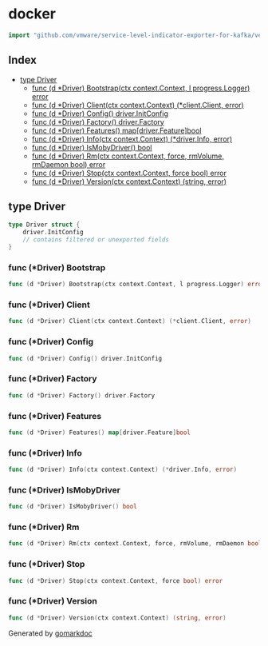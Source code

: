 <!-- Code generated by gomarkdoc. DO NOT EDIT -->

# docker

```go
import "github.com/vmware/service-level-indicator-exporter-for-kafka/vendor/github.com/docker/buildx/driver/docker"
```

## Index

- [type Driver](<#type-driver>)
  - [func (d *Driver) Bootstrap(ctx context.Context, l progress.Logger) error](<#func-driver-bootstrap>)
  - [func (d *Driver) Client(ctx context.Context) (*client.Client, error)](<#func-driver-client>)
  - [func (d *Driver) Config() driver.InitConfig](<#func-driver-config>)
  - [func (d *Driver) Factory() driver.Factory](<#func-driver-factory>)
  - [func (d *Driver) Features() map[driver.Feature]bool](<#func-driver-features>)
  - [func (d *Driver) Info(ctx context.Context) (*driver.Info, error)](<#func-driver-info>)
  - [func (d *Driver) IsMobyDriver() bool](<#func-driver-ismobydriver>)
  - [func (d *Driver) Rm(ctx context.Context, force, rmVolume, rmDaemon bool) error](<#func-driver-rm>)
  - [func (d *Driver) Stop(ctx context.Context, force bool) error](<#func-driver-stop>)
  - [func (d *Driver) Version(ctx context.Context) (string, error)](<#func-driver-version>)


## type Driver

```go
type Driver struct {
    driver.InitConfig
    // contains filtered or unexported fields
}
```

### func \(\*Driver\) Bootstrap

```go
func (d *Driver) Bootstrap(ctx context.Context, l progress.Logger) error
```

### func \(\*Driver\) Client

```go
func (d *Driver) Client(ctx context.Context) (*client.Client, error)
```

### func \(\*Driver\) Config

```go
func (d *Driver) Config() driver.InitConfig
```

### func \(\*Driver\) Factory

```go
func (d *Driver) Factory() driver.Factory
```

### func \(\*Driver\) Features

```go
func (d *Driver) Features() map[driver.Feature]bool
```

### func \(\*Driver\) Info

```go
func (d *Driver) Info(ctx context.Context) (*driver.Info, error)
```

### func \(\*Driver\) IsMobyDriver

```go
func (d *Driver) IsMobyDriver() bool
```

### func \(\*Driver\) Rm

```go
func (d *Driver) Rm(ctx context.Context, force, rmVolume, rmDaemon bool) error
```

### func \(\*Driver\) Stop

```go
func (d *Driver) Stop(ctx context.Context, force bool) error
```

### func \(\*Driver\) Version

```go
func (d *Driver) Version(ctx context.Context) (string, error)
```



Generated by [gomarkdoc](<https://github.com/princjef/gomarkdoc>)

